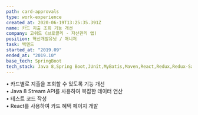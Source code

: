 ```yaml
---
path: card-approvals
type: work-experience
created_at: 2020-06-19T13:25:35.391Z
name: 카드 지출 조회 기능 개선
company: 고위드 (브로콜리 - 자산관리 앱)
position: 혁신개발유닛 / 매니저
task: 백엔드
started_at: "2019.09"
ended_at: "2019.10"
base_tech: SpringBoot
tech_stack: Java 8,Spring Boot,JUnit,MyBatis,Maven,React,Redux,Redux-Saga,MySQL,AWS,Jenkins
---
```

• 카드별로 지출을 조회할 수 있도록 기능 개선<br/> • Java 8 Stream API를 사용하여 복잡한 데이터 연산<br/> • 테스트 코드 작성<br/> • React를 사용하여 카드 혜택 페이지 개발